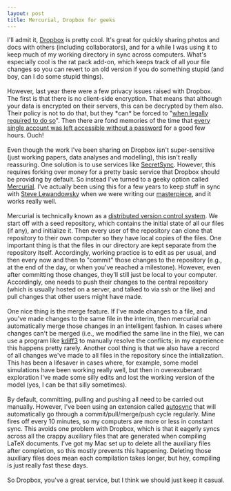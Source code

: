 ```yaml
---
layout: post
title: Mercurial, Dropbox for geeks
---
```


I'll admit it, [Dropbox](http://www.dropbox.com/) is pretty cool. It's
great for quickly sharing photos and docs with others (including
collaborators), and for a while I was using it to keep much of my
working directory in sync across computers. What's especially cool is
the rat pack add-on, which keeps track of all your file changes so you
can revert to an old version if you do something stupid (and boy, can I
do some stupid things).\
 \
 However, last year there were a few privacy issues raised with Dropbox.
The first is that there is no client-side encryption. That means that
although your data is encrypted on their servers, this can be decrypted
by them also. Their policy is not to do that, but they \*can\* be forced
to "[when legally required to do
so](https://www.dropbox.com/dmca#security)". Then there are fond
memories of the time that [every single account was left accessible
without a
password](http://www.boingboing.net/2011/06/20/dropbox-accounts-lef.html)
for a good few hours. Ouch!\
 \
 Even though the work I've been sharing on Dropbox isn't super-sensitive
(just working papers, data analyses and modelling), this isn't really
reassuring. One solution is to use services like
[SecretSync](http://getsecretsync.com/). However, this requires forking
over money for a pretty basic service that Dropbox should be providing
by default. So instead I've turned to a geeky option called
[Mercurial](http://mercurial.selenic.com/). I've actually been using
this for a few years to keep stuff in sync with [Steve
Lewandowsky](http://www.cogsciwa.com/) when we were writing our
[masterpiece](http://www.sagepub.com/books/Book233316), and it works
really well.\
 \
 Mercurial is technically known as a [distributed version control
system](http://en.wikipedia.org/wiki/Distributed_revision_control). We
start off with a seed repository, which contains the initial state of
all our files (if any), and initialize it. Then every user of the
repository can clone that repository to their own computer so they have
local copies of the files. One important thing is that the files in our
directory are kept separate from the repository itself. Accordingly,
working practice is to edit as per usual, and then every now and then to
"commit" those changes to the repository (e.g., at the end of the day,
or when you've reached a milestone). However, even after committing
those changes, they'll still just be local to your computer.
Accordingly, one needs to push their changes to the central repository
(which is usually hosted on a server, and talked to via ssh or the like)
and pull changes that other users might have made.\
 \
 One nice thing is the merge feature. If I've made changes to a file,
and you've made changes to the same file in the interim, then mercurial
can automatically merge those changes in an intelligent fashion. In
cases where changes can't be merged (i.e., we modified the same line in
the file), we can use a program like
[kdiff3](http://kdiff3.sourgeforge.net/) to manually resolve the
conflicts; in my experience this happens pretty rarely. Another cool
thing is that we also have a record of all changes we've made to all
files in the repository since the intialization. This has been a
lifesaver in cases where, for example, some model simulations have been
working really well, but then in overexuberant exploration I've made
some silly edits and lost the working version of the model (yes, I can
be that silly sometimes).\
 \
 By default, committing, pulling and pushing all need to be carried out
manually. However, I've been using an extension called
[autosync](http://mercurial.selenic.com/wiki/AutoSyncExtension) that
will automatically go through a commit/pull/merge/push cycle regularly.
Mine fires off every 10 minutes, so my computers are more or less in
constant sync. This avoids one problem with Dropbox, which is that it
eagerly syncs across all the crappy auxiliary files that are generated
when compiling LaTeX documents. I've got my Mac set up to delete all the
auxiliary files after completion, so this mostly prevents this
happening. Deleting those auxiliary files does mean each compilation
takes longer, but hey, compiling is just really fast these days.\
 \
 So Dropbox, you've a great service, but I think we should just keep it
casual.
